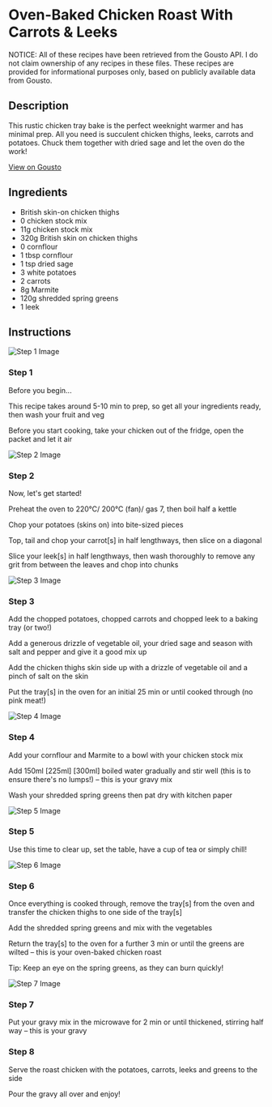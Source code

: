 # Oven-Baked Chicken Roast With Carrots & Leeks

NOTICE: All of these recipes have been retrieved from the Gousto API. I do not claim ownership of any recipes in these files. These recipes are provided for informational purposes only, based on publicly available data from Gousto.

## Description

This rustic chicken tray bake is the perfect weeknight warmer and has minimal prep. All you need is succulent chicken thighs, leeks, carrots and potatoes. Chuck them together with dried sage and let the oven do the work!

[View on Gousto](https://www.gousto.co.uk/recipes/cookbook/one-pot-herby-chicken-roast-with-carrots-leeks)

## Ingredients

- British skin-on chicken thighs
- 0 chicken stock mix
- 11g chicken stock mix
- 320g British skin on chicken thighs
- 0 cornflour
- 1 tbsp cornflour
- 1 tsp dried sage
- 3 white potatoes 
- 2 carrots
- 8g Marmite
- 120g shredded spring greens
- 1 leek 

## Instructions

![Step 1 Image](https://production-media.gousto.co.uk/cms/recipe-step-image/Admin10mm-Step-1-1674583974174-x200.jpg)

### Step 1

Before you begin...

This recipe takes around 5-10 min to prep, so get all your ingredients ready, then wash your fruit and veg

Before you start cooking, take your chicken out of the fridge, open the packet and let it air

![Step 2 Image](https://production-media.gousto.co.uk/cms/recipe-step-image/Step-2-1635257782746-x200.jpg)

### Step 2

Now, let's get started!

Preheat the oven to 220°C/ 200°C (fan)/ gas 7, then boil half a kettle

Chop your potatoes (skins on) into bite-sized pieces

Top, tail and chop your carrot[s] in half lengthways, then slice on a diagonal

Slice your leek[s] in half lengthways, then wash thoroughly to remove any grit from between the leaves and chop into chunks

![Step 3 Image](https://production-media.gousto.co.uk/cms/recipe-step-image/Step-3-1635257785134-x200.jpg)

### Step 3

Add the chopped potatoes, chopped carrots and chopped leek to a baking tray (or two!)

Add a generous drizzle of vegetable oil, your dried sage and season with salt and pepper and give it a good mix up

Add the chicken thighs skin side up with a drizzle of vegetable oil and a pinch of salt on the skin

Put the tray[s] in the oven for an initial 25 min or until cooked through (no pink meat!)

![Step 4 Image](https://production-media.gousto.co.uk/cms/recipe-step-image/Step-4-1635257787871-x200.jpg)

### Step 4

Add your cornflour and Marmite to a bowl with your chicken stock mix

Add 150ml <span class="text-purple">[225ml]</span> <span class="text-danger">[300ml]</span> boiled water  gradually and stir well (this is to ensure there's no lumps!) – this is your gravy mix

Wash your shredded spring greens then pat dry with kitchen paper

![Step 5 Image](https://production-media.gousto.co.uk/cms/recipe-step-image/Step-5-1635257790942-x200.jpg)

### Step 5

Use this time to clear up, set the table, have a cup of tea or simply chill!

![Step 6 Image](https://production-media.gousto.co.uk/cms/recipe-step-image/Step-6-1635257793955-x200.jpg)

### Step 6

Once everything is cooked through, remove the tray[s] from the oven and transfer the chicken thighs to one side of the tray[s]

Add the shredded spring greens and mix with the vegetables

Return the tray[s] to the oven for a further 3 min or until the greens are wilted – this is your oven-baked chicken roast

Tip: Keep an eye on the spring greens, as they can burn quickly!

![Step 7 Image](https://production-media.gousto.co.uk/cms/recipe-step-image/Step-7-1635257797232-x200.jpg)

### Step 7

Put your gravy mix in the microwave for 2 min or until thickened, stirring half way – this is your gravy

### Step 8

Serve the roast chicken with the potatoes, carrots, leeks and greens to the side

Pour the gravy all over and enjoy!


